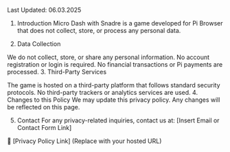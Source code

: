 Last Updated: 06.03.2025

1. Introduction
Micro Dash with Snadre is a game developed for Pi Browser that does not collect, store, or process any personal data.

2. Data Collection

We do not collect, store, or share any personal information.
No account registration or login is required.
No financial transactions or Pi payments are processed.
3. Third-Party Services

The game is hosted on a third-party platform that follows standard security protocols.
No third-party trackers or analytics services are used.
4. Changes to this Policy
We may update this privacy policy. Any changes will be reflected on this page.

5. Contact
For any privacy-related inquiries, contact us at: [Insert Email or Contact Form Link]

🔗 [Privacy Policy Link] (Replace with your hosted URL)

